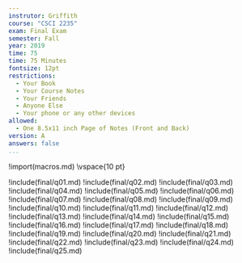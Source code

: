 ```yaml
---
instrutor: Griffith
course: "CSCI 2235"
exam: Final Exam
semester: Fall
year: 2019
time: 75
time: 75 Minutes
fontsize: 12pt
restrictions:
  - Your Book
  - Your Course Notes
  - Your Friends
  - Anyone Else
  - Your phone or any other devices
allowed:
  - One 8.5x11 inch Page of Notes (Front and Back)
version: A
answers: false
...
```


!import(macros.md)
\vspace{10 pt}

!include(final/q01.md)
!include(final/q02.md)
!include(final/q03.md)
!include(final/q04.md)
!include(final/q05.md)
!include(final/q06.md)
!include(final/q07.md)
!include(final/q08.md)
!include(final/q09.md)
!include(final/q10.md)
!include(final/q11.md)
!include(final/q12.md)
!include(final/q13.md)
!include(final/q14.md)
!include(final/q15.md)
!include(final/q16.md)
!include(final/q17.md)
!include(final/q18.md)
!include(final/q19.md)
!include(final/q20.md)
!include(final/q21.md)
!include(final/q22.md)
!include(final/q23.md)
!include(final/q24.md)
!include(final/q25.md)
